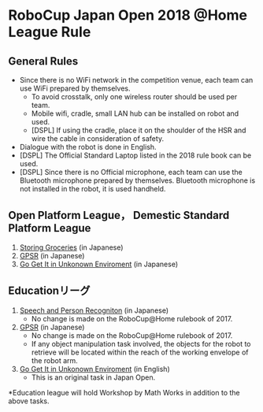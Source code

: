 # RoboCup Japan Open 2018 @Home League Rule

## General Rules

- Since there is no WiFi network in the competition venue, each team can use WiFi prepared by themselves.
  - To avoid crosstalk, only one wireless router should be used per team.
  - Mobile wifi, cradle, small LAN hub can be installed on robot and used.
  - [DSPL] If using the cradle, place it on the shoulder of the HSR and wire the cable in consideration of safety.
- Dialogue with the robot is done in English.
- [DSPL] The Official Standard Laptop listed in the 2018 rule book can be used.
- [DSPL] Since there is no Official microphone, each team can use the Bluetooth microphone prepared by themselves. Bluetooth microphone is not installed in the robot, it is used handheld.

## Open Platform League， Demestic Standard Platform League
1. [Storing Groceries](sg.md) (in Japanese)
2. [GPSR](gpsr.md) (in Japanese)
3. [Go Get It in Unkonown Enviroment](gogetit.md) (in Japanese)

## Educationリーグ
1. [Speech and Person Recogniton](spr.md) (in Japanese)
    - No change is made on the RoboCup@Home rulebook of 2017.
2. [GPSR](gpsr.md) (in Japanese)
    - No change is made on the RoboCup@Home rulebook of 2017.
    - If any object manipulation task involved, the objects for the robot to retrieve will be located within the reach of the working envelope of the robot arm.
3. [Go Get It in Unkonown Enviroment](gogetit_en.md) (in English)
    - This is an original task in Japan Open.

*Education league will hold Workshop by Math Works in addition to the above tasks.
